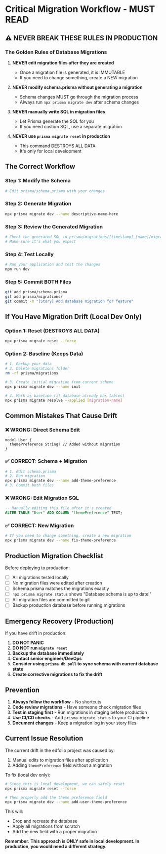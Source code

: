# Critical Migration Workflow - MUST READ

## ⚠️ NEVER BREAK THESE RULES IN PRODUCTION

### The Golden Rules of Database Migrations

1. **NEVER edit migration files after they are created**
   - Once a migration file is generated, it is IMMUTABLE
   - If you need to change something, create a NEW migration

2. **NEVER modify schema.prisma without generating a migration**
   - Schema changes MUST go through the migration process
   - Always run `npx prisma migrate dev` after schema changes

3. **NEVER manually write SQL in migration files**
   - Let Prisma generate the SQL for you
   - If you need custom SQL, use a separate migration

4. **NEVER use `prisma migrate reset` in production**
   - This command DESTROYS ALL DATA
   - It's only for local development

## The Correct Workflow

### Step 1: Modify the Schema
```bash
# Edit prisma/schema.prisma with your changes
```

### Step 2: Generate Migration
```bash
npx prisma migrate dev --name descriptive-name-here
```

### Step 3: Review the Generated Migration
```bash
# Check the generated SQL in prisma/migrations/[timestamp]_[name]/migration.sql
# Make sure it's what you expect
```

### Step 4: Test Locally
```bash
# Run your application and test the changes
npm run dev
```

### Step 5: Commit BOTH Files
```bash
git add prisma/schema.prisma
git add prisma/migrations/
git commit -m "[Story] Add database migration for feature"
```

## If You Have Migration Drift (Local Dev Only)

### Option 1: Reset (DESTROYS ALL DATA)
```bash
npx prisma migrate reset --force
```

### Option 2: Baseline (Keeps Data)
```bash
# 1. Backup your data
# 2. Delete migrations folder
rm -rf prisma/migrations

# 3. Create initial migration from current schema
npx prisma migrate dev --name init

# 4. Mark as baseline (if database already has tables)
npx prisma migrate resolve --applied [migration-name]
```

## Common Mistakes That Cause Drift

### ❌ WRONG: Direct Schema Edit
```prisma
model User {
  themePreference String? // Added without migration
}
```

### ✅ CORRECT: Schema + Migration
```bash
# 1. Edit schema.prisma
# 2. Run migration
npx prisma migrate dev --name add-theme-preference
# 3. Commit both files
```

### ❌ WRONG: Edit Migration SQL
```sql
-- Manually editing this file after it's created
ALTER TABLE "User" ADD COLUMN "themePreference" TEXT;
```

### ✅ CORRECT: New Migration
```bash
# If you need to change something, create a new migration
npx prisma migrate dev --name fix-theme-preference
```

## Production Migration Checklist

Before deploying to production:

- [ ] All migrations tested locally
- [ ] No migration files were edited after creation
- [ ] Schema.prisma matches the migrations exactly
- [ ] `npx prisma migrate status` shows "Database schema is up to date!"
- [ ] All migration files are committed to git
- [ ] Backup production database before running migrations

## Emergency Recovery (Production)

If you have drift in production:

1. **DO NOT PANIC**
2. **DO NOT run `migrate reset`**
3. **Backup the database immediately**
4. **Contact senior engineer/DevOps**
5. **Consider using `prisma db pull` to sync schema with current database state**
6. **Create corrective migrations to fix the drift**

## Prevention

1. **Always follow the workflow** - No shortcuts
2. **Code review migrations** - Have someone check migration files
3. **Test in staging first** - Run migrations in staging before production
4. **Use CI/CD checks** - Add `prisma migrate status` to your CI pipeline
5. **Document changes** - Keep a migration log in your story files

## Current Issue Resolution

The current drift in the edfolio project was caused by:
1. Manual edits to migration files after application
2. Adding `themePreference` field without a migration

To fix (local dev only):
```bash
# Since this is local development, we can safely reset
npx prisma migrate reset --force

# Then properly add the theme preference field
npx prisma migrate dev --name add-user-theme-preference
```

This will:
- Drop and recreate the database
- Apply all migrations from scratch
- Add the new field with a proper migration

**Remember: This approach is ONLY safe in local development. In production, you would need a different strategy.**